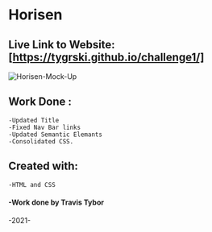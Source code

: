 # Horisen 

## Live Link to Website: [https://tygrski.github.io/challenge1/]

![Horisen-Mock-Up](https://user-images.githubusercontent.com/77369211/129429727-b5506b5a-f3db-423d-aef4-35b65c252225.jpg)

## Work Done : 
    -Updated Title 
    -Fixed Nav Bar links 
    -Updated Semantic Elemants 
    -Consolidated CSS.
## Created with:
    -HTML and CSS

#### -Work done by Travis Tybor

-2021-








































